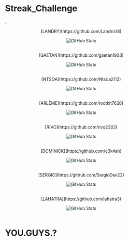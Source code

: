 # Streak_Challenge
.
<p align="center">[LANDRY](https://github.com/Landris18)</p>
<div>
  <p align="center">
    <img src="https://github-readme-streak-stats.herokuapp.com?user=Landris18&theme=leafy&date_format=j%20M%5B%20Y%5D&ring=047884&sideNums=06ACBD&dates=06ACBD&currStreakNum=08E8FF&currStreakLabel=08E8FF&background=ffffff00&hide_border=true" alt="GitHub Stats" /> <br/><br/>
  </p>
</div>
<p align="center">[GAETAN](https://github.com/gaetan1903)</p>
<div>
  <p align="center">
    <img src="https://github-readme-streak-stats.herokuapp.com?user=gaetan1903&theme=leafy&date_format=j%20M%5B%20Y%5D&ring=047884&sideNums=06ACBD&dates=06ACBD&currStreakNum=08E8FF&currStreakLabel=08E8FF&background=ffffff00&hide_border=true" alt="GitHub Stats" /> <br/><br/>
  </p>
</div>
<p align="center">[NTSOA](https://github.com/Ntsoa2112)</p>
<div>
  <p align="center">
    <img src="https://github-readme-streak-stats.herokuapp.com?user=Ntsoa2112&theme=leafy&date_format=j%20M%5B%20Y%5D&ring=047884&sideNums=06ACBD&dates=06ACBD&currStreakNum=08E8FF&currStreakLabel=08E8FF&background=ffffff00&hide_border=true" alt="GitHub Stats" /> <br/><br/>
  </p>
</div>
<p align="center">[ARLÈME](https://github.com/rootkit7628)</p>
<div>
  <p align="center">
    <img src="https://github-readme-streak-stats.herokuapp.com?user=rootkit7628&theme=leafy&date_format=j%20M%5B%20Y%5D&ring=047884&sideNums=06ACBD&dates=06ACBD&currStreakNum=08E8FF&currStreakLabel=08E8FF&background=ffffff00&hide_border=true" alt="GitHub Stats" /> <br/><br/>
  </p>
</div>
<p align="center">[RIVO](https://github.com/rivo2302)</p>
<div>
  <p align="center">
    <img src="https://github-readme-streak-stats.herokuapp.com?user=rivo2302&theme=leafy&date_format=j%20M%5B%20Y%5D&ring=047884&sideNums=06ACBD&dates=06ACBD&currStreakNum=08E8FF&currStreakLabel=08E8FF&background=ffffff00&hide_border=true" alt="GitHub Stats" /> <br/><br/>
  </p>
</div>
<p align="center">[DOMINICK](https://github.com/c3k4ah)</p>
<div>
  <p align="center">
    <img src="https://github-readme-streak-stats.herokuapp.com?user=c3k4ah&theme=leafy&date_format=j%20M%5B%20Y%5D&ring=047884&sideNums=06ACBD&dates=06ACBD&currStreakNum=08E8FF&currStreakLabel=08E8FF&background=ffffff00&hide_border=true" alt="GitHub Stats" /> <br/><br/>
  </p>
</div>
<p align="center">[SERGIO](https://github.com/SergioDev22)</p>
<div>
  <p align="center">
    <img src="https://github-readme-streak-stats.herokuapp.com?user=SergioDev22&theme=leafy&date_format=j%20M%5B%20Y%5D&ring=047884&sideNums=06ACBD&dates=06ACBD&currStreakNum=08E8FF&currStreakLabel=08E8FF&background=ffffff00&hide_border=true" alt="GitHub Stats" /> <br/><br/>
  </p>
</div>
<p align="center">[LAHATRA](https://github.com/lahatra3)</p>
<div>
  <p align="center">
    <img src="https://github-readme-streak-stats.herokuapp.com?user=lahatra3&theme=leafy&date_format=j%20M%5B%20Y%5D&ring=047884&sideNums=06ACBD&dates=06ACBD&currStreakNum=08E8FF&currStreakLabel=08E8FF&background=ffffff00&hide_border=true" alt="GitHub Stats" /> <br/><br/>
  </p>
</div>
<p align="center"><h1>YOU.GUYS.?</h1></p>

